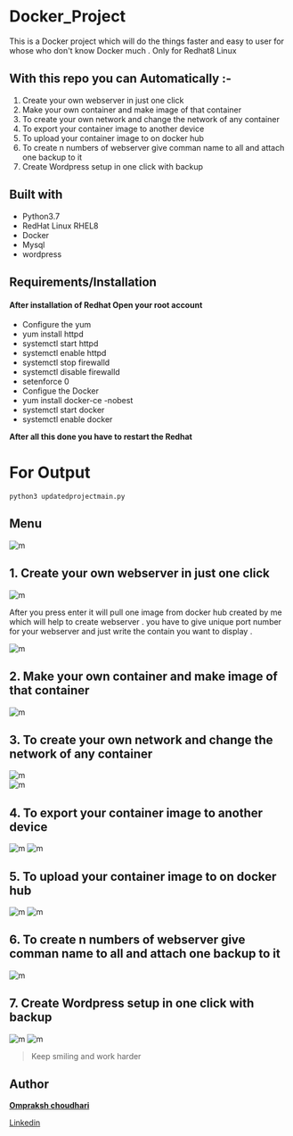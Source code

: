 # Docker_Project
This is a Docker project which will do the things faster and easy to user for whose who don't know Docker much .
Only for Redhat8 Linux

## With this repo you can Automatically :-
   
   1. Create your own webserver in just one click 
   2. Make your own container and make image of that container
   3. To create your own network and  change the network of any container
   4. To export your container image to another device
   5. To upload  your container image to on docker hub
   6. To create n numbers of webserver give comman name to all and attach one backup to it
   7. Create Wordpress setup in one click with backup

## Built with
- Python3.7
- RedHat Linux RHEL8
- Docker
- Mysql
- wordpress

## Requirements/Installation
#### After installation of Redhat Open your root account 
   - Configure the yum 
   - yum install httpd
   - systemctl start httpd 
   - systemctl enable httpd
   - systemctl stop firewalld
   - systemctl disable firewalld
   - setenforce 0
   - Configue the Docker 
   - yum install docker-ce -nobest
   - systemctl start docker
   - systemctl enable docker

**After all this done you have to restart the Redhat**
# For Output
```
python3 updatedprojectmain.py
```

## Menu 
  ![m](Welcome.png)

## 1. Create your own webserver in just one click 
  ![m](press1.png)
  
  After you press enter it will pull one image from docker hub created by me which will help to create
  webserver . you have to give unique port number for your webserver and just write the contain you want to display .  
  
  ![m](output1.png)

## 2. Make your own container and make image of that container
  ![m](press2.png)        

## 3. To create your own network and  change the network of any container
  ![m](press3a.png)     
  ![m](press3b.png)  

## 4. To export your container image to another device  
  ![m](press4.png)
  ![m](output4.png)

## 5. To upload  your container image to on docker hub
  ![m](press5.png)
  ![m](output5.png)     

##  6. To create n numbers of webserver give comman name to all and attach one backup to it
  ![m](press6.png)  

## 7. Create Wordpress setup in one click with backup
  ![m](press7.png)
  ![m](output7.png)
  

>Keep smiling and work harder  
  
## Author
[**Ompraksh choudhari**](https://github.com/Omprakash50)
   
   [Linkedin](https://www.linkedin.com/in/omprakash-choudhari-252027196)
